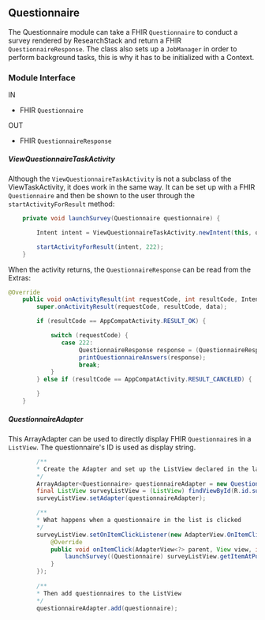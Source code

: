 Questionnaire
-------------
The Questionnaire module can take a FHIR `Questionnaire` to conduct a survey rendered by ResearchStack and return a FHIR `QuestionnaireResponse`.
The class also sets up a `JobManager` in order to perform background tasks, this is why it has to be initialized with a Context.

### Module Interface

IN
- FHIR `Questionnaire`

OUT
- FHIR `QuestionnaireResponse`

##### ViewQuestionnaireTaskActivity

Although the `ViewQuestionnaireTaskActivity` is not a subclass of the ViewTaskActivity, it does work in the same way. It can be set up with a FHIR `Questionnaire` and then be shown to the user through the `startActivityForResult` method:

```java
    private void launchSurvey(Questionnaire questionnaire) {

        Intent intent = ViewQuestionnaireTaskActivity.newIntent(this, questionnaire);

        startActivityForResult(intent, 222);
    }
```

When the activity returns, the `QuestionnaireResponse` can be read from the Extras:

```java
@Override
    public void onActivityResult(int requestCode, int resultCode, Intent data) {
        super.onActivityResult(requestCode, resultCode, data);

        if (resultCode == AppCompatActivity.RESULT_OK) {

            switch (requestCode) {
               case 222:
                    QuestionnaireResponse response = (QuestionnaireResponse) data.getExtras().get(ViewQuestionnaireTaskActivity.EXTRA_QUESTIONNAIRE_RESPONSE);
                    printQuestionnaireAnswers(response);
                    break;
            }
        } else if (resultCode == AppCompatActivity.RESULT_CANCELED) {

        }
    }
```

##### QuestionnaireAdapter

This ArrayAdapter can be used to directly display FHIR `Questionnaire`s in a `ListView`. The questionnaire's ID is used as display string.

```java
        /**
        * Create the Adapter and set up the ListView declared in the layout xml to use it
        */
        ArrayAdapter<Questionnaire> questionnaireAdapter = new QuestionnaireAdapter(this, android.R.layout.simple_list_item_1, new ArrayList<Questionnaire>());
        final ListView surveyListView = (ListView) findViewById(R.id.survey_list);
        surveyListView.setAdapter(questionnaireAdapter);

        /**
        * What happens when a questionnaire in the list is clicked
        */
        surveyListView.setOnItemClickListener(new AdapterView.OnItemClickListener() {
            @Override
            public void onItemClick(AdapterView<?> parent, View view, int position, long id) {
                launchSurvey((Questionnaire) surveyListView.getItemAtPosition(position));
            }
        });
        
        /**
        * Then add questionnaires to the ListView
        */
        questionnaireAdapter.add(questionnaire);
```
